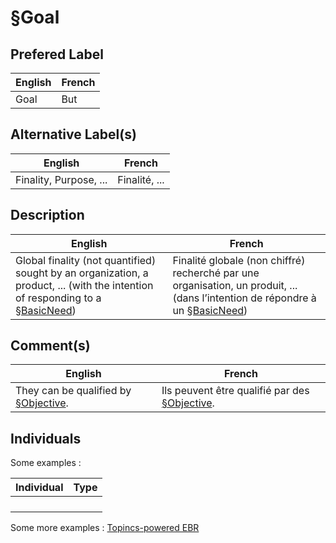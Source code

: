 §Goal
==


Prefered Label
-
<table>
    <thead>
        <tr>
            <th>English</th>
            <th>French</th>
        </tr>
    </thead>
    <tbody>
        <tr>
            <td>Goal</td>
            <td>But</td>
        </tr>
    </tbody>
</table>

Alternative Label(s)
-
<table>
    <thead>
        <tr>
            <th>English</th>
            <th>French</th>
        </tr>
    </thead>
    <tbody>
        <tr>
            <td>Finality, Purpose, ...</td>
            <td>Finalité, ...</td>
        </tr>
    </tbody>
</table>

Description
-
<table>
    <thead>
        <tr>
            <th>English</th>
            <th>French</th>
        </tr>
    </thead>
    <tbody>
        <tr>
            <td>Global finality (not quantified) sought by an organization, a product, ... (with the intention of responding to a <a href="https://github.com/iPlumb3r/EcosystemMapping/blob/master/1_Semantic/Conceptionary/%C2%A7BasicNeed.md">§BasicNeed</a>)</td>
            <td>Finalité globale (non chiffré) recherché par une organisation, un produit, ... (dans l’intention de répondre à un <a href="https://github.com/iPlumb3r/EcosystemMapping/blob/master/1_Semantic/Conceptionary/%C2%A7BasicNeed.md">§BasicNeed</a>)</td>
        </tr>
    </tbody>
</table>

Comment(s)
-
<table>
    <thead>
        <tr>
            <th>English</th>
            <th>French</th>
        </tr>
    </thead>
    <tbody>
        <tr>
            <td>They can be qualified by <a href="https://github.com/iPlumb3r/EcosystemMapping/blob/master/1_Semantic/Conceptionary/%C2%A7Objective.md">§Objective</a>.</td>
            <td>Ils peuvent être qualifié par des <a href="https://github.com/iPlumb3r/EcosystemMapping/blob/master/1_Semantic/Conceptionary/%C2%A7Objective.md">§Objective</a>.</td>
        </tr>
    </tbody>
</table>

Individuals
-


Some examples : 
<table>
    <thead>
        <tr>
            <th>Individual</th>
            <th>Type</th>
        </tr>
    </thead>
    <tbody>
        <tr>
            <td></td>
            <td></td>
        </tr>
        <tr>
            <td></td>
            <td></td>
        </tr>
        <tr>
            <td></td>
            <td></td>
        </tr>
        <tr>
            <td></td>
            <td></td>
        </tr>
    </tbody>
</table>

Some more examples : <a href="https://www.topincs.com/EntangledBootstrap/1498">Topincs-powered EBR</a>
